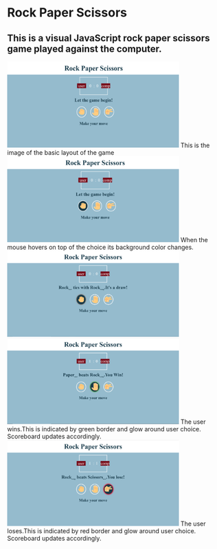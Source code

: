 # Rock Paper Scissors
## This is a visual JavaScript rock paper scissors game played against the computer.

<img src="LAYOUT.png" alt="LAYOUT" width=400px height=200px>
This is the image of the basic layout of the game
<br>
<img src="MOUSEOVER.png" alt="MOUSEOVER" width=400px height=200px>
When the mouse hovers on top of the choice its background color changes.
<br>
<img src="DRAW.png" alt="DRAW" width=400px height=200px>
 <br>
<img src="WIN.png" alt="WIN" width=400px height=200px>
The user wins.This is indicated by green border and glow around user choice. Scoreboard updates accordingly.
<br>
<img src="LOSS.png" alt="LOSS" width=400px height=200px>
The user loses.This is indicated by red border and glow around user choice. Scoreboard updates accordingly.
